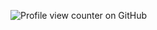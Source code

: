 
![Profile view counter on GitHub](https://komarev.com/ghpvc/?username=BreadcrumbsCl0udY-SkY&&color=b4b4fe&style=plastic&label=Pawprints!+୨୧)
